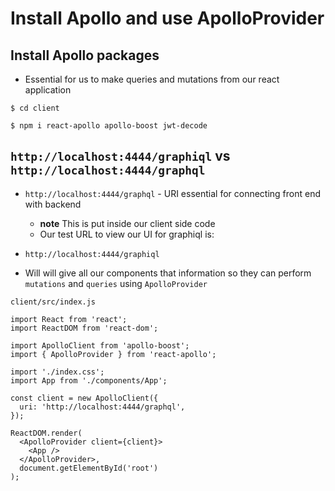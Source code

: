 # Install Apollo and use ApolloProvider
## Install Apollo packages
* Essential for us to make queries and mutations from our react application

`$ cd client`

`$ npm i react-apollo apollo-boost jwt-decode`

## `http://localhost:4444/graphiql` vs `http://localhost:4444/graphql`

* `http://localhost:4444/graphql` - URI essential for connecting front end with backend
    - **note** This is put inside our client side code
    - Our test URL to view our UI for graphiql is: 

* `http://localhost:4444/graphiql`

* Will will give all our components that information so they can perform `mutations` and `queries` using `ApolloProvider`

`client/src/index.js`

```
import React from 'react';
import ReactDOM from 'react-dom';

import ApolloClient from 'apollo-boost';
import { ApolloProvider } from 'react-apollo';

import './index.css';
import App from './components/App';

const client = new ApolloClient({
  uri: 'http://localhost:4444/graphql',
});

ReactDOM.render(
  <ApolloProvider client={client}>
    <App />
  </ApolloProvider>,
  document.getElementById('root')
);
```
